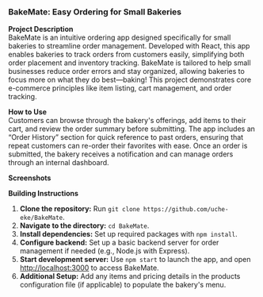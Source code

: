 
### **BakeMate: Easy Ordering for Small Bakeries**

**Project Description**  
BakeMate is an intuitive ordering app designed specifically for small bakeries to streamline order management. Developed with React, this app enables bakeries to track orders from customers easily, simplifying both order placement and inventory tracking. BakeMate is tailored to help small businesses reduce order errors and stay organized, allowing bakeries to focus more on what they do best—baking! This project demonstrates core e-commerce principles like item listing, cart management, and order tracking.

**How to Use**  
Customers can browse through the bakery's offerings, add items to their cart, and review the order summary before submitting. The app includes an “Order History” section for quick reference to past orders, ensuring that repeat customers can re-order their favorites with ease. Once an order is submitted, the bakery receives a notification and can manage orders through an internal dashboard.

**Screenshots**  


**Building Instructions**  
1. **Clone the repository:** Run `git clone https://github.com/uche-eke/BakeMate`.
2. **Navigate to the directory:** `cd BakeMate`.
3. **Install dependencies:** Set up required packages with `npm install`.
4. **Configure backend:** Set up a basic backend server for order management if needed (e.g., Node.js with Express).
5. **Start development server:** Use `npm start` to launch the app, and open [http://localhost:3000](http://localhost:3000) to access BakeMate.
6. **Additional Setup:** Add any items and pricing details in the products configuration file (if applicable) to populate the bakery's menu.

